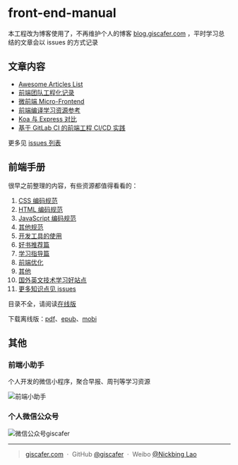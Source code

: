 # front-end-manual

本工程改为博客使用了，不再维护个人的博客 [blog.giscafer.com](http://blog.giscafer.com) ，平时学习总结的文章会以 issues 的方式记录

## 文章内容

- [Awesome Articles List](https://github.com/giscafer/front-end-manual/issues/22)
- [前端团队工程化记录](https://github.com/giscafer/front-end-manual/issues/26)
- [微前端 Micro-Frontend](https://github.com/giscafer/front-end-manual/issues/20)
- [前端编译学习资源参考](https://github.com/giscafer/front-end-manual/issues/21)
- [Koa 与 Express 对比](https://github.com/giscafer/front-end-manual/issues/23)
- [基于 GitLab CI 的前端工程 CI/CD 实践 ](https://github.com/giscafer/front-end-manual/issues/27)

更多见 [issues 列表](https://github.com/giscafer/front-end-manual/issues)

## 前端手册

很早之前整理的内容，有些资源都值得看看的：

1.  [CSS 编码规范][1]
2.  [HTML 编码规范][2]
3.  [JavaScript 编码规范][3]
4.  [其他规范][4]
5.  [开发工具的使用][5]
6.  [好书推荐篇][6]
7.  [学习指导篇][7]
8.  [前端优化][8]
9.  [其他][9]
10. [国外英文技术学习好站点](./study_guide/websiteMap.md)
11. [更多知识点见 issues](https://github.com/giscafer/front-end-manual/issues/)

目录不全，请阅读[在线版](https://giscafer.gitbooks.io/front-end-manual/content/)

下载离线版：[pdf](https://www.gitbook.com/download/pdf/book/giscafer/front-end-manual)、[epub](https://www.gitbook.com/download/epub/book/giscafer/front-end-manual)、[mobi](https://www.gitbook.com/download/mobi/book/giscafer/front-end-manual)

## 其他

### 前端小助手

个人开发的微信小程序，聚合早报、周刊等学习资源

![前端小助手](https://user-images.githubusercontent.com/8676711/51597092-633a3e80-1f35-11e9-9042-adde594b52c7.jpg)

### 个人微信公众号

![微信公众号giscafer](./img/qrcode_for_giscafer.jpg)

---

> [giscafer.com](http://giscafer.com) &nbsp;&middot;&nbsp;
> GitHub [@giscafer](https://github.com/giscafer) &nbsp;&middot;&nbsp;
> Weibo [@Nickbing Lao](https://weibo.com/laohoubin)

[1]: css-style-guide.md
[2]: html-style-guide.md
[3]: javascript-style-guide.md
[4]: other-style-guide.md
[5]: ./devtool/dev-tool-intro.md
[6]: recommended-books.md
[7]: study-guide.md
[8]: web-performance-optimization.md
[9]: ./other_tech/http-api-design.md
